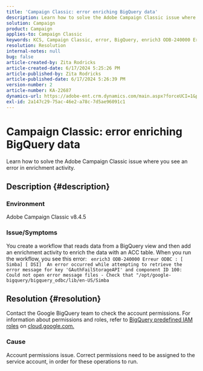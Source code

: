```yaml
---
title: 'Campaign Classic: error enriching BigQuery data'
description: Learn how to solve the Adobe Campaign Classic issue where you see an error in enrichment activity.
solution: Campaign
product: Campaign
applies-to: Campaign Classic
keywords: KCS, Campaign Classic, error, BigQuery, enrich3 ODB-240000 Erreur ODBC
resolution: Resolution
internal-notes: null
bug: false
article-created-by: Zita Rodricks
article-created-date: 6/17/2024 5:25:26 PM
article-published-by: Zita Rodricks
article-published-date: 6/17/2024 5:26:39 PM
version-number: 2
article-number: KA-22687
dynamics-url: https://adobe-ent.crm.dynamics.com/main.aspx?forceUCI=1&pagetype=entityrecord&etn=knowledgearticle&id=6b202792-ce2c-ef11-840a-002248084fbb
exl-id: 2a147c29-75ac-46e2-a78c-7d5ae96091c1
---
```

# Campaign Classic: error enriching BigQuery data


Learn how to solve the Adobe Campaign Classic issue where you see an error in enrichment activity.

## Description {#description}


### Environment

Adobe Campaign Classic v8.4.5



### Issue/Symptoms

You create a workflow that reads data from a BigQuery view and then add an enrichment activity to enrich the data with an ACC table. When you run the workflow, you see this error:  
`enrich3 ODB-240000 Erreur ODBC : [ Simba] [ DSI]  An error occurred while attempting to retrieve the error message for key 'GAuthFailStorageAPI' and component ID 100: Could not open error message files - Check that "/opt/google-bigquery/bigquery_odbc/lib/en-US/Simba`


## Resolution {#resolution}


Contact the Google BigQuery team to check the account permissions. For information about permissions and roles, refer to [BigQuery predefined IAM roles](https://cloud.google.com/bigquery/docs/access-control#bigquery) on [cloud.google.com.](https://cloud.google.com.)

### <b>Cause</b>

Account permissions issue. Correct permissions need to be assigned to the service account, in order for these operations to run.
